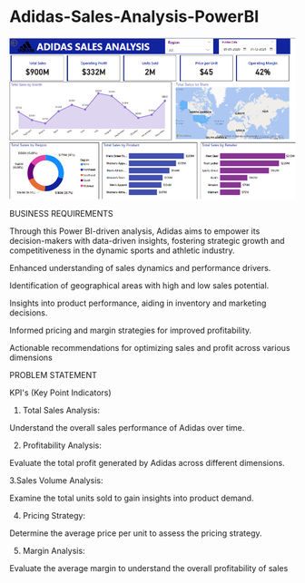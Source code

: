 # Adidas-Sales-Analysis-PowerBI

![Alt text](https://github.com/RamVemula07/Adidas-Sales-Analysis-PowerBI/blob/main/Adidas%20Dashboard.png)


BUSINESS REQUIREMENTS

Through this Power BI-driven analysis, Adidas aims to empower its decision-makers with data-driven insights, fostering strategic growth and competitiveness in the dynamic sports and athletic industry.

Enhanced understanding of sales dynamics and performance drivers.

Identification of geographical areas with high and low sales potential.

Insights into product performance, aiding in inventory and marketing decisions.

Informed pricing and margin strategies for improved profitability.

Actionable recommendations for optimizing sales and profit across various dimensions

PROBLEM STATEMENT

KPI's (Key Point Indicators)

1. Total Sales Analysis:

Understand the overall sales performance of Adidas over time.

2. Profitability Analysis:

Evaluate the total profit generated by Adidas across different dimensions.

3.Sales Volume Analysis:

Examine the total units sold to gain insights into product demand.

4. Pricing Strategy:

Determine the average price per unit to assess the pricing strategy.

5. Margin Analysis:

Evaluate the average margin to understand the overall profitability of sales

